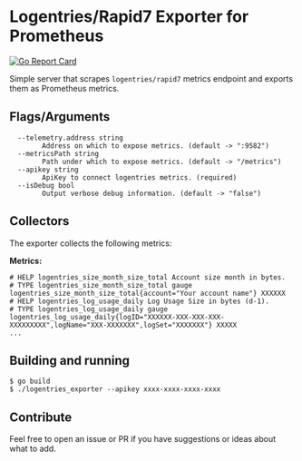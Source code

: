 # Logentries/Rapid7 Exporter for Prometheus
[![Go Report Card](https://goreportcard.com/report/github.com/Diogo-Costa/logentries_exporter)](https://goreportcard.com/report/github.com/Diogo-Costa/logentries_exporter)

Simple server that scrapes `logentries/rapid7` metrics endpoint and exports them as Prometheus metrics.

## Flags/Arguments
```
  --telemetry.address string
        Address on which to expose metrics. (default -> ":9582")
  --metricsPath string
        Path under which to expose metrics. (default -> "/metrics")
  --apikey string
        ApiKey to connect logentries metrics. (required)
  --isDebug bool
        Output verbose debug information. (default -> "false")
```

## Collectors
The exporter collects the following metrics:

**Metrics:**
```
# HELP logentries_size_month_size_total Account size month in bytes.
# TYPE logentries_size_month_size_total gauge
logentries_size_month_size_total{account="Your account name"} XXXXXX
# HELP logentries_log_usage_daily Log Usage Size in bytes (d-1).
# TYPE logentries_log_usage_daily gauge
logentries_log_usage_daily{logID="XXXXXX-XXX-XXX-XXX-XXXXXXXXX",logName="XXX-XXXXXXX",logSet="XXXXXXX"} XXXXX
...
```

## Building and running
```
$ go build
$ ./logentries_exporter --apikey xxxx-xxxx-xxxx-xxxx
```

## Contribute
Feel free to open an issue or PR if you have suggestions or ideas about what to add.
